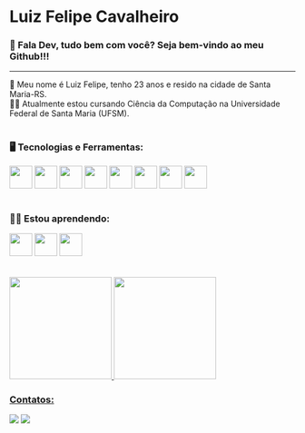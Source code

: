 # Luiz Felipe Cavalheiro

### 👋 Fala Dev, tudo bem com você? Seja bem-vindo ao meu Github!!!
---
👨 Meu nome é Luiz Felipe, tenho 23 anos e resido na cidade de Santa Maria-RS. <br>
👨‍🎓 Atualmente estou cursando Ciência da Computação na Universidade Federal de Santa Maria (UFSM). <br><br>

### 🖥️ Tecnologias e Ferramentas:
<div>
<img src="https://cdn.jsdelivr.net/gh/devicons/devicon/icons/c/c-original.svg" width="40" height="40"/>
<img src="https://cdn.jsdelivr.net/gh/devicons/devicon/icons/java/java-original-wordmark.svg" width="40" height="40"/>
<img src="https://cdn.jsdelivr.net/gh/devicons/devicon/icons/mysql/mysql-original-wordmark.svg" width="40" height="40"/>
<img src="https://cdn.jsdelivr.net/gh/devicons/devicon/icons/html5/html5-original.svg" width="40" height="40"/>
<img src="https://cdn.jsdelivr.net/gh/devicons/devicon/icons/css3/css3-plain-wordmark.svg" width="40" height="40"/>
<img src="https://cdn.jsdelivr.net/gh/devicons/devicon/icons/git/git-original-wordmark.svg" width="40" height="40"/> 
<img src="https://cdn.jsdelivr.net/gh/devicons/devicon/icons/github/github-original-wordmark.svg" width="40" height="40"/> 
<img src="https://cdn.jsdelivr.net/gh/devicons/devicon/icons/linux/linux-original.svg" width="40" height="40"/>          
</div> <br>
          
### 👨‍💻 Estou aprendendo:
<div>
<img src="https://cdn.jsdelivr.net/gh/devicons/devicon/icons/javascript/javascript-original.svg" width="40" height="40"/>
<img src="https://cdn.jsdelivr.net/gh/devicons/devicon/icons/react/react-original-wordmark.svg" width="40" height="40"/>
<img src="https://cdn.jsdelivr.net/gh/devicons/devicon/icons/python/python-original-wordmark.svg" width="40" height="40"/>
</div> <br> <br>

<div>
<a href="https://github.com/luizfelipecavalheiro">
<img loading="lazy" height="180em" src="https://github-readme-stats.vercel.app/api/top-langs/?username=luizfelipecavalheiro&layout=compact&langs_count=7&theme=dracula"/>
<img loading="lazy" height="180em" src="https://github-readme-stats.vercel.app/api/?username=luizfelipecavalheiro&show_icons=true&theme=dracula&include_all_commits=true&count_private=true"/>
</div>
          
### Contatos:
<div>
<a href = "mailto:contato@lfsantos@inf.ufsm.br"><img loading="lazy" src="https://img.shields.io/badge/Gmail-D14836?style=for-the-badge&logo=gmail&logoColor=white" target="_blank"></a>
<a href="https://www.linkedin.com/in/luizfelipecavalheiro" target="_blank"><img loading="lazy" src="https://img.shields.io/badge/-LinkedIn-%230077B5?style=for-the-badge&logo=linkedin&logoColor=white" target="_blank"></a>   
</div>  
          
